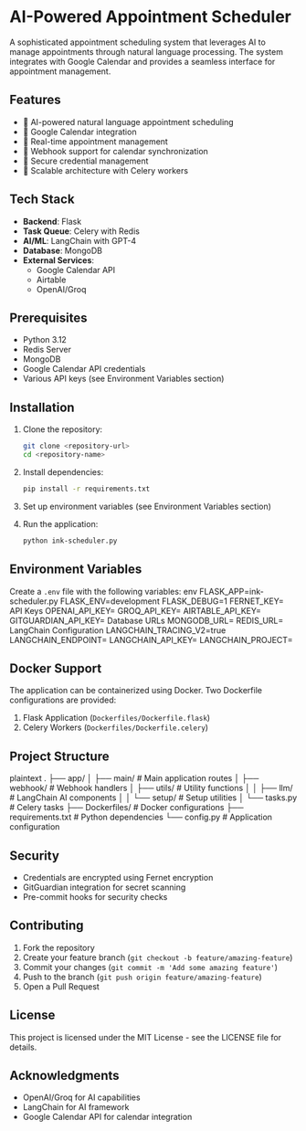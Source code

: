 
# AI-Powered Appointment Scheduler

A sophisticated appointment scheduling system that leverages AI to manage appointments through natural language processing. The system integrates with Google Calendar and provides a seamless interface for appointment management.

## Features

- 🤖 AI-powered natural language appointment scheduling
- 📅 Google Calendar integration
- 💬 Real-time appointment management
- 🔄 Webhook support for calendar synchronization
- 🔐 Secure credential management
- 🚀 Scalable architecture with Celery workers

## Tech Stack

- **Backend**: Flask
- **Task Queue**: Celery with Redis
- **AI/ML**: LangChain with GPT-4
- **Database**: MongoDB
- **External Services**:
  - Google Calendar API
  - Airtable
  - OpenAI/Groq

## Prerequisites

- Python 3.12
- Redis Server
- MongoDB
- Google Calendar API credentials
- Various API keys (see Environment Variables section)

## Installation

1. Clone the repository:
    ```bash
    git clone <repository-url>
    cd <repository-name>
    ```

2. Install dependencies:
    ```bash
    pip install -r requirements.txt
    ```

3. Set up environment variables (see Environment Variables section)

4. Run the application:
    ```bash
    python ink-scheduler.py
    ```

## Environment Variables

Create a `.env` file with the following variables:
env
FLASK_APP=ink-scheduler.py
FLASK_ENV=development
FLASK_DEBUG=1
FERNET_KEY=<your-fernet-key>
API Keys
OPENAI_API_KEY=<your-openai-key>
GROQ_API_KEY=<your-groq-key>
AIRTABLE_API_KEY=<your-airtable-key>
GITGUARDIAN_API_KEY=<your-gitguardian-key>
Database URLs
MONGODB_URL=<your-mongodb-url>
REDIS_URL=<your-redis-url>
LangChain Configuration
LANGCHAIN_TRACING_V2=true
LANGCHAIN_ENDPOINT=<your-langchain-endpoint>
LANGCHAIN_API_KEY=<your-langchain-key>
LANGCHAIN_PROJECT=<your-project-name>

## Docker Support

The application can be containerized using Docker. Two Dockerfile configurations are provided:

1. Flask Application (`Dockerfiles/Dockerfile.flask`)
2. Celery Workers (`Dockerfiles/Dockerfile.celery`)

## Project Structure
plaintext
.
├── app/
│ ├── main/ # Main application routes
│ ├── webhook/ # Webhook handlers
│ ├── utils/ # Utility functions
│ │ ├── llm/ # LangChain AI components
│ │ └── setup/ # Setup utilities
│ └── tasks.py # Celery tasks
├── Dockerfiles/ # Docker configurations
├── requirements.txt # Python dependencies
└── config.py # Application configuration

## Security

- Credentials are encrypted using Fernet encryption
- GitGuardian integration for secret scanning
- Pre-commit hooks for security checks

## Contributing

1. Fork the repository
2. Create your feature branch (`git checkout -b feature/amazing-feature`)
3. Commit your changes (`git commit -m 'Add some amazing feature'`)
4. Push to the branch (`git push origin feature/amazing-feature`)
5. Open a Pull Request

## License

This project is licensed under the MIT License - see the LICENSE file for details.

## Acknowledgments

- OpenAI/Groq for AI capabilities
- LangChain for AI framework
- Google Calendar API for calendar integration
